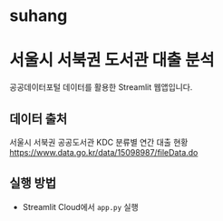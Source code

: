 # suhang
# 서울시 서북권 도서관 대출 분석
공공데이터포털 데이터를 활용한 Streamlit 웹앱입니다.

## 데이터 출처
서울시 서북권 공공도서관 KDC 분류별 연간 대출 현황  
https://www.data.go.kr/data/15098987/fileData.do

## 실행 방법
- Streamlit Cloud에서 `app.py` 실행
